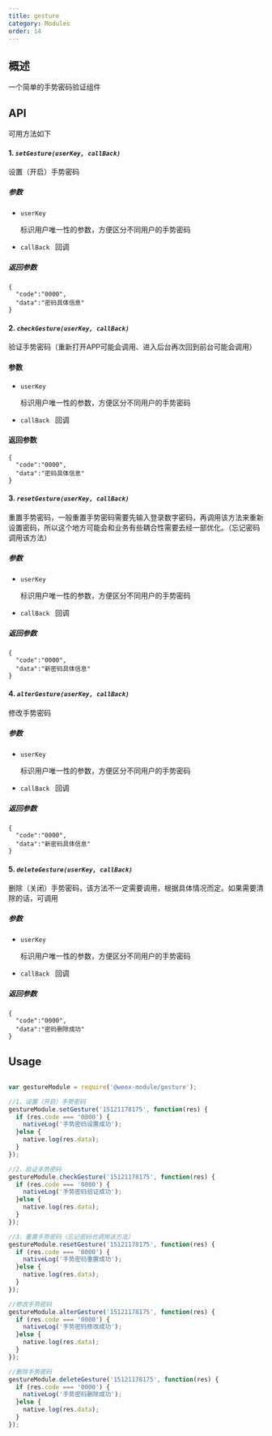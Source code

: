 ```yaml
---
title: gesture
category: Modules
order: 14
---
```



概述
---

一个简单的手势密码验证组件

API
---

可用方法如下

#### 1. ***`setGesture(userKey, callBack)`***

设置（开启）手势密码

##### 参数

* `userKey `
  
  标识用户唯一性的参数，方便区分不同用户的手势密码
* `callBack ` 回调
  

##### 返回参数
```
{
  "code":"0000",
  "data":"密码具体信息"
}
```

#### 2. ***`checkGesture(userKey, callBack)`***

验证手势密码（重新打开APP可能会调用、进入后台再次回到前台可能会调用）

#### 参数

* `userKey `
  
  标识用户唯一性的参数，方便区分不同用户的手势密码
* `callBack ` 回调
  

#### 返回参数
```
{
  "code":"0000",
  "data":"密码具体信息"
}
```

#### 3. ***`resetGesture(userKey, callBack)`***

重置手势密码，一般重置手势密码需要先输入登录数字密码，再调用该方法来重新设置密码，所以这个地方可能会和业务有些耦合性需要去经一部优化。（忘记密码调用该方法）

##### 参数

* `userKey `
  
  标识用户唯一性的参数，方便区分不同用户的手势密码
* `callBack ` 回调
  

##### 返回参数

```
{
  "code":"0000",
  "data":"新密码具体信息"
}
```

#### 4. ***`alterGesture(userKey, callBack)`***

修改手势密码

##### 参数

* `userKey `
  
  标识用户唯一性的参数，方便区分不同用户的手势密码
* `callBack ` 回调
  

##### 返回参数
```
{
  "code":"0000",
  "data":"新密码具体信息"
}
```

#### 5. ***`deleteGesture(userKey, callBack)`***

删除（关闭）手势密码，该方法不一定需要调用，根据具体情况而定。如果需要清除的话，可调用

##### 参数

* `userKey `
  
  标识用户唯一性的参数，方便区分不同用户的手势密码
* `callBack ` 回调
  

##### 返回参数
```
{
  "code":"0000",
  "data":"密码删除成功"
}
```


Usage
-----

```javascript

var gestureModule = require('@weex-module/gesture');

//1、设置（开启）手势密码
gestureModule.setGesture('15121178175', function(res) {
  if (res.code === '0000') {
    nativeLog('手势密码设置成功');
  }else {
    native.log(res.data);
  }
});

//2、验证手势密码
gestureModule.checkGesture('15121178175', function(res) {
  if (res.code === '0000') {
    nativeLog('手势密码验证成功');
  }else {
    native.log(res.data);
  }
});

//3、重置手势密码（忘记密码也调用该方法）
gestureModule.resetGesture('15121178175', function(res) {
  if (res.code === '0000') {
    nativeLog('手势密码重置成功');
  }else {
    native.log(res.data);
  }
});

//修改手势密码
gestureModule.alterGesture('15121178175', function(res) {
  if (res.code === '0000') {
    nativeLog('手势密码修改成功');
  }else {
    native.log(res.data);
  }
});

//删除手势密码
gestureModule.deleteGesture('15121178175', function(res) {
  if (res.code === '0000') {
    nativeLog('手势密码删除成功');
  }else {
    native.log(res.data);
  }
});


```